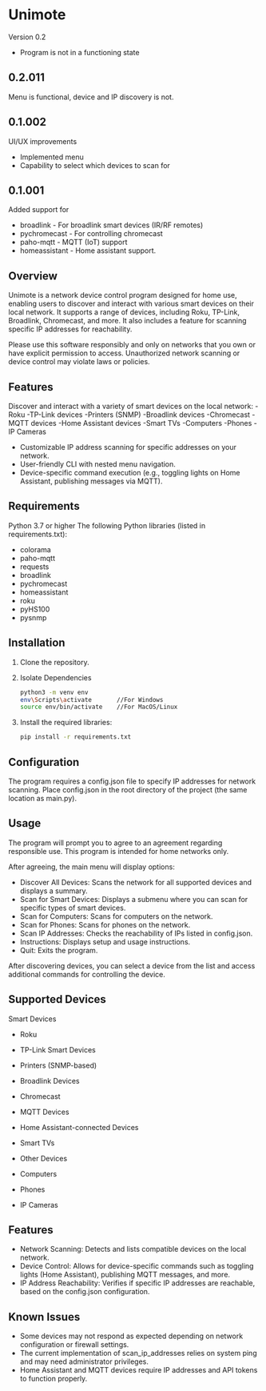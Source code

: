 # Unimote
Version 0.2
- Program is not in a functioning state

## 0.2.011

Menu is functional, device and IP discovery is not.

## 0.1.002

UI/UX improvements
- Implemented menu
- Capability to select which devices to scan for

## 0.1.001

Added support for
- broadlink - For broadlink smart devices (IR/RF remotes)
- pychromecast - For controlling chromecast
- paho-mqtt - MQTT (IoT) support
- homeassistant - Home assistant support.

## Overview

Unimote is a network device control program designed for home use, enabling users to discover and interact with various smart devices on their local network. It supports a range of devices, including Roku, TP-Link, Broadlink, Chromecast, and more. It also includes a feature for scanning specific IP addresses for reachability.

Please use this software responsibly and only on networks that you own or have explicit permission to access. Unauthorized network scanning or device control may violate laws or policies.

## Features

Discover and interact with a variety of smart devices on the local network:
-Roku
   -TP-Link devices
   -Printers (SNMP)
   -Broadlink devices
   -Chromecast
   -MQTT devices
   -Home Assistant devices
   -Smart TVs
   -Computers
   -Phones
   -IP Cameras
- Customizable IP address scanning for specific addresses on your network.
- User-friendly CLI with nested menu navigation.
- Device-specific command execution (e.g., toggling lights on Home Assistant, publishing messages via MQTT).

## Requirements
Python 3.7 or higher
The following Python libraries (listed in requirements.txt):
- colorama
- paho-mqtt
- requests
- broadlink
- pychromecast
- homeassistant
- roku
- pyHS100
- pysnmp

## Installation

1. Clone the repository.

2. Isolate Dependencies
   ```bash
   python3 -m venv env
   env\Scripts\activate       //For Windows
   source env/bin/activate    //For MacOS/Linux

3. Install the required libraries:
   ```bash
   pip install -r requirements.txt

## Configuration

The program requires a config.json file to specify IP addresses for network scanning. Place config.json in the root directory of the project (the same location as main.py).

## Usage

The program will prompt you to agree to an agreement regarding responsible use. This program is intended for home networks only.

After agreeing, the main menu will display options:

- Discover All Devices: Scans the network for all supported devices and displays a summary.
- Scan for Smart Devices: Displays a submenu where you can scan for specific types of smart devices.
- Scan for Computers: Scans for computers on the network.
- Scan for Phones: Scans for phones on the network.
- Scan IP Addresses: Checks the reachability of IPs listed in config.json.
- Instructions: Displays setup and usage instructions.
- Quit: Exits the program.

After discovering devices, you can select a device from the list and access additional commands for controlling the device.

## Supported Devices
Smart Devices

- Roku
- TP-Link Smart Devices
- Printers (SNMP-based)
- Broadlink Devices
- Chromecast
- MQTT Devices
- Home Assistant-connected Devices
- Smart TVs
- Other Devices

- Computers
- Phones
- IP Cameras

## Features
- Network Scanning: Detects and lists compatible devices on the local network.
- Device Control: Allows for device-specific commands such as toggling lights (Home Assistant), publishing MQTT messages, and more.
- IP Address Reachability: Verifies if specific IP addresses are reachable, based on the config.json configuration.

## Known Issues

- Some devices may not respond as expected depending on network configuration or firewall settings.
- The current implementation of scan_ip_addresses relies on system ping and may need administrator privileges.
- Home Assistant and MQTT devices require IP addresses and API tokens to function properly.